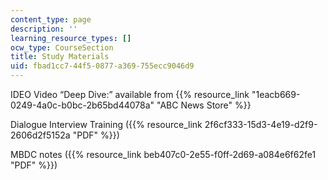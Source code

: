 ```yaml
---
content_type: page
description: ''
learning_resource_types: []
ocw_type: CourseSection
title: Study Materials
uid: fbad1cc7-44f5-0877-a369-755ecc9046d9
---
```


IDEO Video “Deep Dive:” available from {{% resource_link "1eacb669-0249-4a0c-b0bc-2b65bd44078a" "ABC News Store" %}}

Dialogue Interview Training ({{% resource_link 2f6cf333-15d3-4e19-d2f9-2606d2f5152a "PDF" %}})

MBDC notes ({{% resource_link beb407c0-2e55-f0ff-2d69-a084e6f62fe1 "PDF" %}})